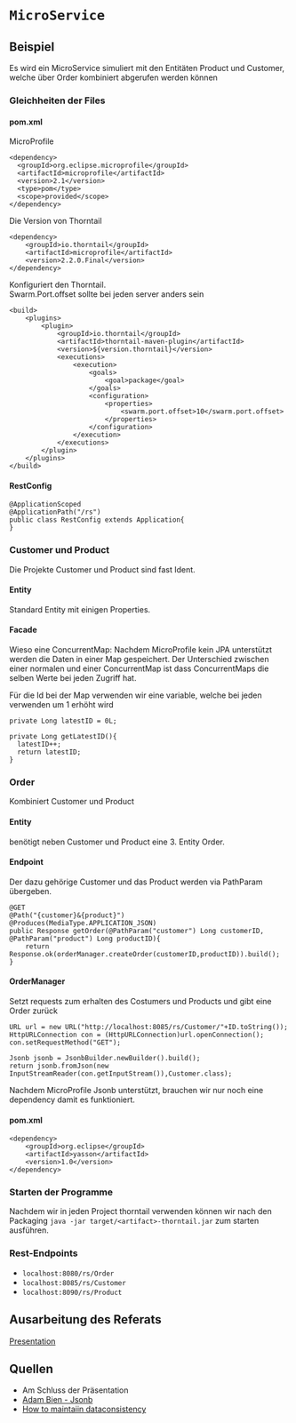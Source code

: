 # `MicroService`

## Beispiel

Es wird ein MicroService simuliert mit den Entitäten Product und Customer, welche über Order kombiniert abgerufen werden können

### Gleichheiten der Files
#### pom.xml

MicroProfile
```
<dependency>
  <groupId>org.eclipse.microprofile</groupId>
  <artifactId>microprofile</artifactId>
  <version>2.1</version>
  <type>pom</type>
  <scope>provided</scope>
</dependency>
```

Die Version von Thorntail
```
<dependency>
    <groupId>io.thorntail</groupId>
    <artifactId>microprofile</artifactId>
    <version>2.2.0.Final</version>
</dependency>
```

Konfiguriert den Thorntail.  
Swarm.Port.offset sollte bei jeden server anders sein
```
<build>
    <plugins>
        <plugin>
            <groupId>io.thorntail</groupId>
            <artifactId>thorntail-maven-plugin</artifactId>
            <version>${version.thorntail}</version>
            <executions>
                <execution>
                    <goals>
                        <goal>package</goal>
                    </goals>
                    <configuration>
                        <properties>
                            <swarm.port.offset>10</swarm.port.offset>
                        </properties>
                    </configuration>
                </execution>
            </executions>
        </plugin>
    </plugins>
</build>
```

#### RestConfig
```
@ApplicationScoped
@ApplicationPath("/rs")
public class RestConfig extends Application{
}
```

### Customer und Product

Die Projekte Customer und Product sind fast Ident.

#### Entity

Standard Entity mit einigen Properties.

#### Facade

Wieso eine ConcurrentMap:
Nachdem MicroProfile kein JPA unterstützt werden die Daten in einer Map gespeichert.
Der Unterschied zwischen einer normalen und einer ConcurrentMap ist dass ConcurrentMaps die selben Werte bei jeden Zugriff hat.

Für die Id bei der Map verwenden wir eine variable, welche bei jeden verwenden um 1 erhöht wird
```
private Long latestID = 0L;

private Long getLatestID(){
  latestID++;
  return latestID;
}
```

### Order

Kombiniert Customer und Product

#### Entity

benötigt neben Customer und Product eine 3. Entity Order.

#### Endpoint

Der dazu gehörige Customer und das Product werden via PathParam übergeben.

```
@GET
@Path("{customer}&{product}")
@Produces(MediaType.APPLICATION_JSON)
public Response getOrder(@PathParam("customer") Long customerID, @PathParam("product") Long productID){
    return Response.ok(orderManager.createOrder(customerID,productID)).build();
}
```

#### OrderManager

Setzt requests zum erhalten des Costumers und Products und gibt eine Order zurück
```
URL url = new URL("http://localhost:8085/rs/Customer/"+ID.toString());
HttpURLConnection con = (HttpURLConnection)url.openConnection();
con.setRequestMethod("GET");

Jsonb jsonb = JsonbBuilder.newBuilder().build();
return jsonb.fromJson(new InputStreamReader(con.getInputStream()),Customer.class);
```

Nachdem MicroProfile Jsonb unterstützt, brauchen wir nur noch eine dependency damit es funktioniert.

#### pom.xml

```
<dependency>
    <groupId>org.eclipse</groupId>
    <artifactId>yasson</artifactId>
    <version>1.0</version>
</dependency>
```

### Starten der Programme

Nachdem wir in jeden Project thorntail verwenden können wir nach den Packaging
```java -jar target/<artifact>-thorntail.jar```
zum starten ausführen.

### Rest-Endpoints

- ```localhost:8080/rs/Order```
- ```localhost:8085/rs/Customer```
- ```localhost:8090/rs/Product```

## Ausarbeitung des Referats

[Presentation](Presentation/Microservices.pdf)

## Quellen

- Am Schluss der Präsentation                                                  
- [Adam Bien - Jsonb](http://www.adam-bien.com/roller/abien/entry/java_ee_8_serializing_pojos)
- [How to maintaiin dataconsistency](https://microservices.io/patterns/data/saga.html)
